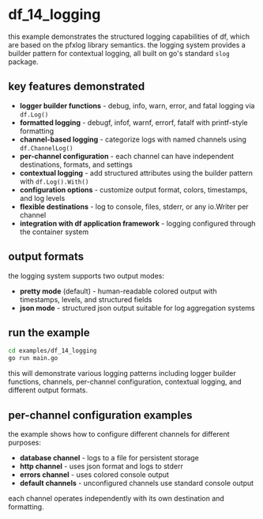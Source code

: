 # df_14_logging

this example demonstrates the structured logging capabilities of df, which are based on the pfxlog library semantics. the logging system provides a builder pattern for contextual logging, all built on go's standard `slog` package.

## key features demonstrated

* **logger builder functions** - debug, info, warn, error, and fatal logging via `df.Log()`
* **formatted logging** - debugf, infof, warnf, errorf, fatalf with printf-style formatting  
* **channel-based logging** - categorize logs with named channels using `df.ChannelLog()`
* **per-channel configuration** - each channel can have independent destinations, formats, and settings
* **contextual logging** - add structured attributes using the builder pattern with `df.Log().With()`
* **configuration options** - customize output format, colors, timestamps, and log levels
* **flexible destinations** - log to console, files, stderr, or any io.Writer per channel
* **integration with df application framework** - logging configured through the container system

## output formats

the logging system supports two output modes:

* **pretty mode** (default) - human-readable colored output with timestamps, levels, and structured fields
* **json mode** - structured json output suitable for log aggregation systems

## run the example

```bash
cd examples/df_14_logging
go run main.go
```

this will demonstrate various logging patterns including logger builder functions, channels, per-channel configuration, contextual logging, and different output formats.

## per-channel configuration examples

the example shows how to configure different channels for different purposes:

* **database channel** - logs to a file for persistent storage
* **http channel** - uses json format and logs to stderr  
* **errors channel** - uses colored console output
* **default channels** - unconfigured channels use standard console output

each channel operates independently with its own destination and formatting.